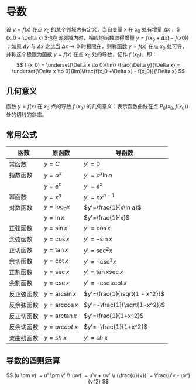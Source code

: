 # 导数

设 $y = f(x)$ 在点 $x_0$ 的某个邻域内有定义，当自变量 x 在 $x_0$ 处有增量 $\Delta x$ ，$ (x_0 + \Delta x) $也在该邻域内时，相应地函数取得增量 $y=f(x_0+\Delta x)-f(x0))$ ；如果 $\Delta y$ 与 $\Delta x$ 之比当 $\Delta x \to 0$  时极限在，则称函数 $y=f(x)$ 在点 $x_0$ 处可导，并称这个极限为函数 $y=f(x)$ 在点 $x_0$ 处的导数，记作 $f’(x_0)$，即：
$$
f'(x_0) = \underset{\Delta x \to 0}{lim} \frac{\Delta y}{\Delta x} = \underset{\Delta x \to 0}{lim}\frac{f(x_0 +\Delta x) - f(x_0)}{\Delta x}
$$

## 几何意义

函数 $y=f(x)$ 在 $x_0$ 点的导数 $f'(x_0)$ 的几何意义：表示函数曲线在点 $P_0(x_0, f(x_0))$ 处的切线的斜率。

## 常用公式

| **函数**   | **原函数**     | **导函数**                    |
| ---------- | -------------- | ----------------------------- |
| 常函数     | $y=C$          | $y'=0$                        |
| 指数函数   | $y=a^x$        | $y’=a^x\ln a$                 |
|            | $y= e^x$       | $y’=e^x$                      |
| 幂函数     | $y=x^n$        | $y’=nx^{n-1}$                 |
| 对数函数   | $y=\log_ax$    | $y'=\frac{1}{x\ln a}$         |
|            | $y=\ln x$      | $y'=\frac{1}{x}$              |
| 正弦函数   | $y=\sin x$     | $y’=\cos x$                   |
| 余弦函数   | $y=\cos x$     | $y'=-\sin x$                  |
| 正切函数   | $y=\tan x$     | $y'=\sec ^2 x$                |
| 余切函数   | $y=\cot x$     | $y'=-\csc ^2 x$               |
| 正割函数   | $y=\sec x$     | $y'=\tan x\sec x$             |
| 余割函数   | $y=\csc x$     | $y'=-\csc x\cot x$            |
| 反正弦函数 | $y=\arcsin x$  | $y'=\frac{1}{\sqrt{1 - x^2}}$ |
| 反余弦函数 | $y=\arccos x$  | $y'=-\frac{1}{\sqrt{1-x^2}}$  |
| 反正切函数 | $y=\arctan x$  | $y'=\frac{1}{1+x^2}$          |
| 反余切函数 | $y=arccot \ x$ | $y'=-\frac{1}{1+x^2}$         |
| 双曲线函数 | $y=sh \ x$     | $y'=ch \ x$                   |

## 导数的四则运算

$$
(u \pm v)' = u' \pm v' \\
(uv)' = u'v + uv' \\
(\frac{u}{v})' = \frac{u'v - uv'}{v^2}
$$

